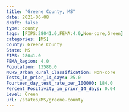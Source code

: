 ```yaml
---
title: "Greene County, MS"
date: 2021-06-08
draft: false
type: county
tags: [FIPS:28041.0,FEMA:4.0,Non-core,Green]
categories: [MS]
County: Greene County
State: MS
FIPS: 28041.0
FEMA_Region: 4.0
Population: 13586.0
NCHS_Urban_Rural_Classification: Non-core
Tests_in_prior_14_days: 25.0
Fourteen_day_test_rate_per_100000: 184.0
Percent_Positivity_in_prior_14_days: 0.04
Level: Green
url: /states/MS/greene-county
---
```



